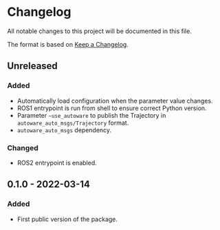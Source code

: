 # Changelog
All notable changes to this project will be documented in this file.

The format is based on [Keep a Changelog](http://keepachangelog.com/).

## Unreleased
### Added
- Automatically load configuration when the parameter value changes.
- ROS1 entrypoint is run from shell to ensure correct Python version.
- Parameter `~use_autoware` to publish the Trajectory in `autoware_auto_msgs/Trajectory` format.
- `autoware_auto_msgs` dependency.

### Changed
- ROS2 entrypoint is enabled.

## 0.1.0 - 2022-03-14
### Added
- First public version of the package.
